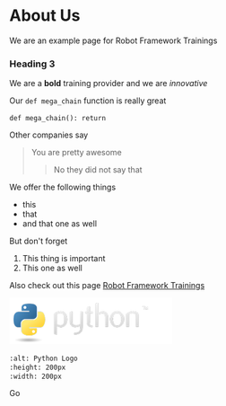 # About Us

We are an example page for Robot Framework Trainings

### Heading 3

We are a **bold** training provider and we are *innovative*

Our `def mega_chain` function is really great

    def mega_chain(): return

Other companies say

> You are pretty awesome
> >No they did not say that

We offer the following things
- this
- that
- and that one as well

But don't forget

1. This thing is important
2. This one as well

Also check out this page [Robot Framework Trainings](https://robotframework.org/trainings/)

![Python Logo](python-logo.png)
```{image} python-logo.png
:alt: Python Logo
:height: 200px
:width: 200px
 ```


Go [](index)
